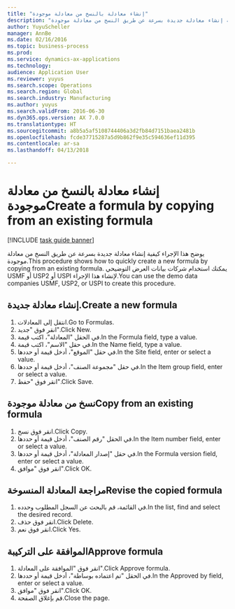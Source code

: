 ```yaml
--- 
title: "إنشاء معادلة بالنسخ من معادلة موجودة"
description: "يوضح هذا الإجراء كيفية إنشاء معادلة جديدة بسرعة عن طريق النسخ من معادلة موجودة."
author: YuyuScheller
manager: AnnBe
ms.date: 02/16/2016
ms.topic: business-process
ms.prod: 
ms.service: dynamics-ax-applications
ms.technology: 
audience: Application User
ms.reviewer: yuyus
ms.search.scope: Operations
ms.search.region: Global
ms.search.industry: Manufacturing
ms.author: yuyus
ms.search.validFrom: 2016-06-30
ms.dyn365.ops.version: AX 7.0.0
ms.translationtype: HT
ms.sourcegitcommit: a8b5a5af5108744406a3d2fb84d7151baea2481b
ms.openlocfilehash: fcde37715287a5d9b862f9e35c594636ef11d395
ms.contentlocale: ar-sa
ms.lasthandoff: 04/13/2018

---
```

# <a name="create-a-formula-by-copying-from-an-existing-formula"></a><span data-ttu-id="6b2f2-103">إنشاء معادلة بالنسخ من معادلة موجودة</span><span class="sxs-lookup"><span data-stu-id="6b2f2-103">Create a formula by copying from an existing formula</span></span>

[!INCLUDE [task guide banner](../../includes/task-guide-banner.md)]

<span data-ttu-id="6b2f2-104">يوضح هذا الإجراء كيفية إنشاء معادلة جديدة بسرعة عن طريق النسخ من معادلة موجودة.</span><span class="sxs-lookup"><span data-stu-id="6b2f2-104">This procedure shows how to quickly create a new formula by copying from an existing formula.</span></span> <span data-ttu-id="6b2f2-105">يمكنك استخدام شركات بيانات العرض التوضيحي USMF أو USP2 أو USPI لإنشاء هذا الإجراء.</span><span class="sxs-lookup"><span data-stu-id="6b2f2-105">You can use the demo data companies USMF, USP2, or USPI to create this procedure.</span></span>


## <a name="create-a-new-formula"></a><span data-ttu-id="6b2f2-106">إنشاء معادلة جديدة.</span><span class="sxs-lookup"><span data-stu-id="6b2f2-106">Create a new formula</span></span>
1. <span data-ttu-id="6b2f2-107">انتقل إلى المعادلات.</span><span class="sxs-lookup"><span data-stu-id="6b2f2-107">Go to Formulas.</span></span>
2. <span data-ttu-id="6b2f2-108">انقر فوق "جديد".</span><span class="sxs-lookup"><span data-stu-id="6b2f2-108">Click New.</span></span>
3. <span data-ttu-id="6b2f2-109">في الحقل "المعادلة"، اكتب قيمة.</span><span class="sxs-lookup"><span data-stu-id="6b2f2-109">In the Formula field, type a value.</span></span>
4. <span data-ttu-id="6b2f2-110">في حقل "الاسم"، اكتب قيمة.</span><span class="sxs-lookup"><span data-stu-id="6b2f2-110">In the Name field, type a value.</span></span>
5. <span data-ttu-id="6b2f2-111">في حقل "الموقع"، أدخل قيمة أو حددها.</span><span class="sxs-lookup"><span data-stu-id="6b2f2-111">In the Site field, enter or select a value.</span></span>
6. <span data-ttu-id="6b2f2-112">في حقل "مجموعة الصنف"، أدخل قيمة أو حددها.</span><span class="sxs-lookup"><span data-stu-id="6b2f2-112">In the Item group field, enter or select a value.</span></span>
7. <span data-ttu-id="6b2f2-113">انقر فوق "حفظ".</span><span class="sxs-lookup"><span data-stu-id="6b2f2-113">Click Save.</span></span>

## <a name="copy-from-an-existing-formula"></a><span data-ttu-id="6b2f2-114">نسخ من معادلة موجودة</span><span class="sxs-lookup"><span data-stu-id="6b2f2-114">Copy from an existing formula</span></span>
1. <span data-ttu-id="6b2f2-115">انقر فوق نسخ.</span><span class="sxs-lookup"><span data-stu-id="6b2f2-115">Click Copy.</span></span>
2. <span data-ttu-id="6b2f2-116">في الحقل "رقم الصنف"، أدخل قيمة أو حددها.</span><span class="sxs-lookup"><span data-stu-id="6b2f2-116">In the Item number field, enter or select a value.</span></span>
3. <span data-ttu-id="6b2f2-117">في حقل "إصدار المعادلة"، أدخل قيمة أو حددها.</span><span class="sxs-lookup"><span data-stu-id="6b2f2-117">In the Formula version field, enter or select a value.</span></span>
4. <span data-ttu-id="6b2f2-118">انقر فوق "موافق".</span><span class="sxs-lookup"><span data-stu-id="6b2f2-118">Click OK.</span></span>

## <a name="revise-the-copied-formula"></a><span data-ttu-id="6b2f2-119">مراجعة المعادلة المنسوخة</span><span class="sxs-lookup"><span data-stu-id="6b2f2-119">Revise the copied formula</span></span>
1. <span data-ttu-id="6b2f2-120">في القائمة، قم بالبحث عن السجل المطلوب وحدده.</span><span class="sxs-lookup"><span data-stu-id="6b2f2-120">In the list, find and select the desired record.</span></span>
2. <span data-ttu-id="6b2f2-121">انقر فوق حذف.</span><span class="sxs-lookup"><span data-stu-id="6b2f2-121">Click Delete.</span></span>
3. <span data-ttu-id="6b2f2-122">انقر فوق نعم.</span><span class="sxs-lookup"><span data-stu-id="6b2f2-122">Click Yes.</span></span>

## <a name="approve-formula"></a><span data-ttu-id="6b2f2-123">الموافقة على التركيبة</span><span class="sxs-lookup"><span data-stu-id="6b2f2-123">Approve formula</span></span>
1. <span data-ttu-id="6b2f2-124">انقر فوق "الموافقة على المعادلة".</span><span class="sxs-lookup"><span data-stu-id="6b2f2-124">Click Approve formula.</span></span>
2. <span data-ttu-id="6b2f2-125">في الحقل "تم اعتماده بوساطة"، أدخل قيمة أو حددها.</span><span class="sxs-lookup"><span data-stu-id="6b2f2-125">In the Approved by field, enter or select a value.</span></span>
3. <span data-ttu-id="6b2f2-126">انقر فوق "موافق".</span><span class="sxs-lookup"><span data-stu-id="6b2f2-126">Click OK.</span></span>
4. <span data-ttu-id="6b2f2-127">قم بإغلاق الصفحة.</span><span class="sxs-lookup"><span data-stu-id="6b2f2-127">Close the page.</span></span>


